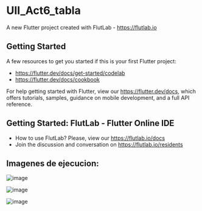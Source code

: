 # UII_Act6_tabla

A new Flutter project created with FlutLab - https://flutlab.io

## Getting Started

A few resources to get you started if this is your first Flutter project:

- https://flutter.dev/docs/get-started/codelab
- https://flutter.dev/docs/cookbook

For help getting started with Flutter, view our
https://flutter.dev/docs, which offers tutorials,
samples, guidance on mobile development, and a full API reference.

## Getting Started: FlutLab - Flutter Online IDE

- How to use FlutLab? Please, view our https://flutlab.io/docs
- Join the discussion and conversation on https://flutlab.io/residents
  
## Imagenes de ejecucion:

![image](https://github.com/JorgeMeza123/UII-Act6/assets/143548420/11c7eebc-8d84-4524-b118-1364746f81de)

![image](https://github.com/JorgeMeza123/UII-Act6/assets/143548420/e24ce9ae-4531-46b0-bae0-c161407fb744)

![image](https://github.com/JorgeMeza123/UII-Act6/assets/143548420/69a4757e-4f25-4a74-8e27-95268cb356ab)



